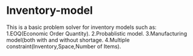 # Inventory-model
This is a basic problem solver for inventory models such as:
1.EOQ(Economic Order Quantity).
2.Probablistic model.
3.Manufacturing model(both with and without shortage.
4.Multiple constraint(Inventory,Space,Number of Items).
